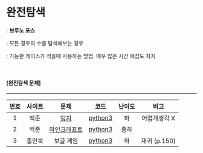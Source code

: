 # 완전탐색

: **브루노 포스**

: 모든 경우의 수를 탐색해보는 경우

: 가능한 케이스가 적을때 사용하는 방법. 매우 많은 시간 복잡도 차지

<br>

#### [완전탐색 문제]

-------
| 번호  | 사이트 |                         문제                          |                    코드                     | 난이도 |     비고     |
| :---: | :----: | :---------------------------------------------------: | :-----------------------------------------: | :----: | :----------: |
|   1   |  백준  |     [덩치](https://www.acmicpc.net/problem/7568)      | [python3](../Quizes/backjoon/back_7568.py)  |   하   | 어렵게생각 X |
|   2   |  백준  | [마인크래프트](https://www.acmicpc.net/problem/18111) | [python3](../Quizes/backjoon/back_18111.py) |  중하  |              |
|   3   | 종만북 |                       보글 게임                       |     [python3](../Quizes/book/BOGGLE.py)     |   하   | 재귀 (p.150) |